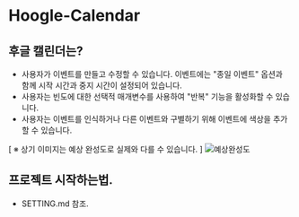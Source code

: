 # Hoogle-Calendar

## 후글 캘린더는?

- 사용자가 이벤트를 만들고 수정할 수 있습니다. 이벤트에는 "종일 이벤트" 옵션과 함께 시작 시간과 중지 시간이 설정되어 있습니다.
- 사용자는 빈도에 대한 선택적 매개변수를 사용하여 "반복" 기능을 활성화할 수 있습니다.
- 사용자는 이벤트를 인식하거나 다른 이벤트와 구별하기 위해 이벤트에 색상을 추가할 수 있습니다.

[ ※ 상기 이미지는 예상 완성도로 실제와 다를 수 있습니다. ]
![예상완성도](https://user-images.githubusercontent.com/47668556/156963154-bc3aa88b-c4cc-4311-b883-220b6cf84d5d.jpg)  

## 프로젝트 시작하는법.

- SETTING.md 참조.